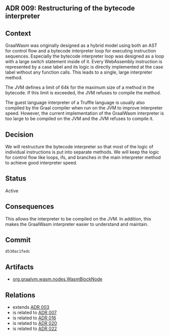 ## ADR 009: Restructuring of the bytecode interpreter

## Context

GraalWasm was originally designed as a hybrid model using both an AST for control flow and a bytecode interpreter loop for executing instruction sequences.
Especially the bytecode interpreter loop was designed as a loop with a large switch statement inside of it.
Every WebAssembly instruction is represented by a case label and its logic is directly implemented at the case label without any function calls.
This leads to a single, large interpreter method.

The JVM defines a limit of 64k for the maximum size of a method in the bytecode.
If this limit is exceeded, the JVM refuses to compile the method.

The guest language interpreter of a Truffle language is usually also compiled by the Graal compiler when run on the JVM to improve interpreter speed. 
However, the current implementation of the GraalWasm interpreter is too large to be compiled on the JVM and the JVM refuses to compile it.

## Decision

We will restructure the bytecode interpreter so that most of the logic of individual instructions is put into separate methods.
We will keep the logic for control flow like loops, ifs, and branches in the main interpreter method to achieve good interpreter speed.

## Status

Active

## Consequences

This allows the interpreter to be compiled on the JVM. 
In addition, this makes the GraalWasm interpreter easier to understand and maintain.

## Commit

`d530ac1fedc`

## Artifacts

- [org.graalvm.wasm.nodes.WasmBlockNode](../../src/org.graalvm.wasm/src/org/graalvm/wasm/nodes/WasmBlockNode.java)

## Relations

- extends [ADR 003](./adr-003.md)
- is related to [ADR 007](./adr-007.md)
- is related to [ADR 016](./adr-016.md)
- is related to [ADR 020](./adr-020.md)
- is related to [ADR 022](./adr-022.md)